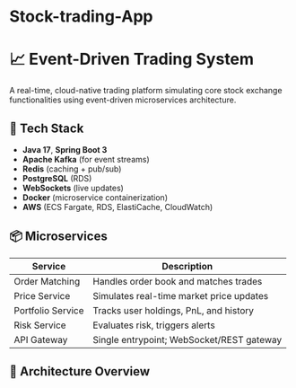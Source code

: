 # Stock-trading-App

# 📈 Event-Driven Trading System

A real-time, cloud-native trading platform simulating core stock exchange functionalities using event-driven microservices architecture.

## 🔧 Tech Stack

- **Java 17**, **Spring Boot 3**
- **Apache Kafka** (for event streams)
- **Redis** (caching + pub/sub)
- **PostgreSQL** (RDS)
- **WebSockets** (live updates)
- **Docker** (microservice containerization)
- **AWS** (ECS Fargate, RDS, ElastiCache, CloudWatch)

## 📦 Microservices

| Service              | Description                                 |
|----------------------|---------------------------------------------|
| Order Matching       | Handles order book and matches trades       |
| Price Service        | Simulates real-time market price updates    |
| Portfolio Service    | Tracks user holdings, PnL, and history      |
| Risk Service         | Evaluates risk, triggers alerts             |
| API Gateway          | Single entrypoint; WebSocket/REST gateway   |

## 🚀 Architecture Overview

